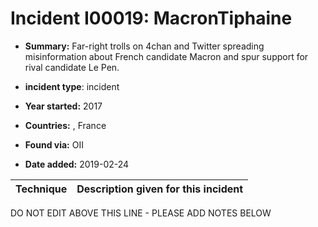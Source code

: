 # Incident I00019: MacronTiphaine

* **Summary:** Far-right trolls on 4chan and Twitter spreading misinformation about French candidate Macron and spur support for rival candidate Le Pen.

* **incident type**: incident

* **Year started:** 2017

* **Countries:**  , France

* **Found via:** OII

* **Date added:** 2019-02-24
 

| Technique | Description given for this incident |
| --------- | ------------------------- |


DO NOT EDIT ABOVE THIS LINE - PLEASE ADD NOTES BELOW